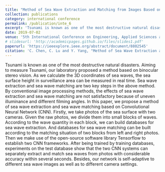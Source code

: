 ```yaml
---
title: "Method of Sea Wave Extraction and Matching from Images Based on Convolutional Neural Network"
collection: publications
category: international conference
permalink: /publication/inte_6
excerpt: 'Tsunami is known as one of the most destructive natural disasters...'
date: 2019-07-02
venue: '5th International Conference on Engineering, Applied Sciences and Technology (ICEAST)'
# slidesurl: 'http://academicpages.github.io/files/slides1.pdf'
paperurl: 'https://ieeexplore.ieee.org/abstract/document/8802545'
citation: 'C. Chen, C. Lu and Y. Yang, "Method of Sea Wave Extraction and Matching from Images Based on Convolutional Neural Network," 2019 5th International Conference on Engineering, Applied Sciences and Technology (ICEAST), Luang Prabang, Laos, 2019, pp. 1-4.'
---
```


Tsunami is known as one of the most destructive natural disasters. Aiming to measure Tsunami, our laboratory proposed a method based on binocular stereo vision. As we calculate the 3D coordinates of sea waves, the sea surface height in surveillance area can be measured in real time. Sea wave extraction and sea wave matching are two key steps in the above method. By conventional image processing methods, the effects of sea wave extraction and sea wave matching are not satisfactory because of uneven illuminance and different filming angles. In this paper, we propose a method of sea wave extraction and sea wave matching based on Convolutional Neural Network (CNN). Firstly, we take photos of the sea surface with two cameras. Given the raw photos, we divide them into small blocks of waves. According to the wave quantity in each block, we can build databases for sea wave extraction. And databases for sea wave matching can be built according to the matching situation of two blocks from left and right photos. Then we make use of the open-source software library Tensorflow to establish two CNN frameworks. After being trained by training databases, experiments on the test database show that the two CNN systems can separately extract and match sea waves from photos with considerable accuracy within several seconds. Besides, our network is self-adaptive to different sea wave images as well as to different camera settings.